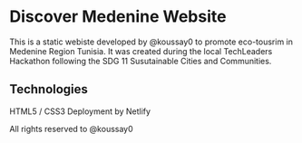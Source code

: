 # Discover Medenine Website 
This is a static webiste developed by @koussay0 to promote eco-tousrim in Medenine Region Tunisia. It was created during the local TechLeaders Hackathon following the SDG 11 Susutainable Cities and Communities. 

## Technologies 
HTML5 / CSS3
Deployment by Netlify

All rights reserved to @koussay0
